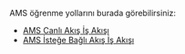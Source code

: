AMS öğrenme yollarını burada görebilirsiniz:

- [AMS Canlı Akış İş Akışı](https://azure.microsoft.com/documentation/learning-paths/media-services-streaming-live/)
- [AMS İsteğe Bağlı Akış İş Akışı](https://azure.microsoft.com/documentation/learning-paths/media-services-streaming-on-demand/)

<!--HONumber=Sep16_HO3-->


